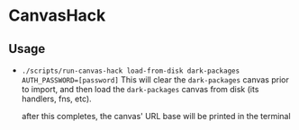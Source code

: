 # CanvasHack

## Usage

- `./scripts/run-canvas-hack load-from-disk dark-packages AUTH_PASSWORD=[password]`
  This will clear the `dark-packages` canvas prior to import,
  and then load the `dark-packages` canvas from disk (its handlers, fns, etc).

  after this completes, the canvas' URL base will be printed in the terminal
